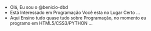 -  Olá, Eu sou o  @benicio-dbd
-  Está Interessado em Programação Você esta no Lugar Certo ...
-  Aqui Ensino tudo quase tudo sobre Programação, no momento eu programo em HTML5/CSS3/PYTHON  ...

<!---
benicio-dbd/benicio-dbd is a ✨ special ✨ repository because its `README.md` (this file) appears on your GitHub profile.
You can click the Preview link to take a look at your changes.
--->
